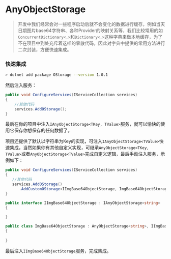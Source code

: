 # AnyObjectStorage

> 开发中我们经常会对一些程序启动后就不会变化的数据进行缓存，例如当天日期图片base64字符串、各种Provider的映射关系等，我们比较常用的如`ConcurrentDictionary<,>`和`Dictionary<,>`这种字典来做本地缓存，为了不在项目中到处充斥着这样的零散代码，因此对字典中提供的常用方法进行二次封装，方便快速集成。

### 快速集成

```bash
> dotnet add package OStorage --version 1.0.1
```

然后注入服务：

```c#
public void ConfigureServices(IServiceCollection services)
{
    //其他代码
    services.AddOStorage();
}
```

最后在你的项目中注入`IAnyObjectStorage<TKey, TValue>`服务，就可以愉快的使用它保存你想保存的任何数据了。

项目还提供了默认以字符串为Key的实现，可注入`IAnyObjectStorage<TValue>`快速集成，当然如果你有其他自定义实现，可继承`AnyObjectStorage<TKey, TValue>`或者`AnyObjectStorage<TValue>`完成自定义逻辑，最后手动注入服务，示例如下：

```c#
public void ConfigureServices(IServiceCollection services)
{
   //其他代码
   services.AddOStorage()
      .AddCustomOStorage<IImgBase64ObjectStorage, ImgBase64ObjectStorage>();
}

public interface IImgBase64ObjectStorage : IAnyObjectStorage<string>
{
  	
}

public class ImgBase64ObjectStorage : AnyObjectStorage<string>, IImgBase64ObjectStorage
{
    
}
```

最后注入`IImgBase64ObjectStorage`服务，完成集成。